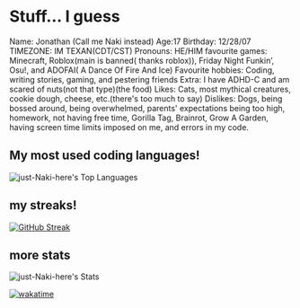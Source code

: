 # Stuff... I guess
Name: Jonathan (Call me Naki instead)
Age:17
Birthday: 12/28/07
TIMEZONE: IM TEXAN(CDT/CST)
Pronouns: HE/HIM
favourite games: Minecraft, Roblox(main is banned( thanks roblox)), Friday Night Funkin’, Osu!, and ADOFAI( A Dance Of Fire And Ice)
Favourite hobbies: Coding, writing stories, gaming, and pestering friends
Extra: I have ADHD-C and am scared of nuts(not that type)(the food)
Likes: Cats, most mythical creatures, cookie dough, cheese, etc.(there's too much to say)
Dislikes: Dogs, being bossed around, being overwhelmed, parents' expectations being too high, homework, not having free time, Gorilla Tag, Brainrot, Grow A Garden, having screen time limits imposed on me, and errors in my code.

## My most used coding languages!
![just-Naki-here's Top Languages](https://github-readme-stats.vercel.app/api/top-langs/?username=just-Naki-here&theme=vue-dark&show_icons=true&hide_border=true&layout=compact)

## my streaks!
[![GitHub Streak](https://streak-stats.demolab.com?user=just-Naki-here&theme=tokyonight&hide_border=true&date_format=M%20j%5B%2C%20Y%5D&exclude_days=Sun%2CSat)](https://git.io/streak-stats)

## more stats

![just-Naki-here's Stats](https://github-readme-stats.vercel.app/api?username=just-Naki-here&theme=vue-dark&show_icons=true&hide_border=true&count_private=true)


[![wakatime](https://wakatime.com/badge/github/just-Naki-here/NakisRandomfnfmodcharts.svg)](https://wakatime.com/badge/github/just-Naki-here/NakisRandomfnfmodcharts)
<!--
**just-Naki-here/just-Naki-here** is a ✨ _special_ ✨ repository because its `README.md` (this file) appears on your GitHub profile.

Here are some ideas to get you started:

- 🔭 I’m currently working on ...
- 🌱 I’m currently learning ...
- 👯 I’m looking to collaborate on ...
- 🤔 I’m looking for help with ...
- 💬 Ask me about ...
- 📫 How to reach me: ...
- 😄 Pronouns: ...
- ⚡ Fun fact: ...
-->
